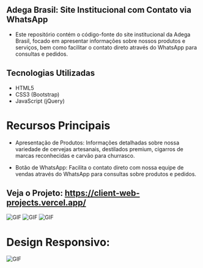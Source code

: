 ## Adega Brasil: Site Institucional com Contato via WhatsApp

- Este repositório contém o código-fonte do site institucional da Adega Brasil, focado em apresentar informações sobre nossos produtos e serviços, bem como facilitar o contato direto através do WhatsApp para consultas e pedidos.

## Tecnologias Utilizadas
- HTML5
- CSS3 (Bootstrap)
- JavaScript (jQuery)

# Recursos Principais
- Apresentação de Produtos: Informações detalhadas sobre nossa variedade de cervejas artesanais, destilados premium, cigarros de marcas reconhecidas e carvão para churrasco.

- Botão de WhatsApp: Facilita o contato direto com nossa equipe de vendas através do WhatsApp para consultas sobre produtos e pedidos.


## Veja o Projeto: https://client-web-projects.vercel.app/

<img src="https://i.imgur.com/IaHflUr.png" alt="GIF" data-canonical-src="https://i.imgur.com/IaHflUr.png" style="max-width: 50%;">

<img src="https://i.imgur.com/Cn9O0cg.png" alt="GIF" data-canonical-src="https://i.imgur.com/Cn9O0cg.png" style="max-width: 50%;">

<img src="https://i.imgur.com/DcEmHCZ.png" alt="GIF" data-canonical-src="https://i.imgur.com/DcEmHCZ.png" style="max-width: 50%;">


# Design Responsivo:

<img src="https://i.imgur.com/o3epBce.png" alt="GIF" data-canonical-src="https://i.imgur.com/o3epBce.png" style="max-width: 50%;">